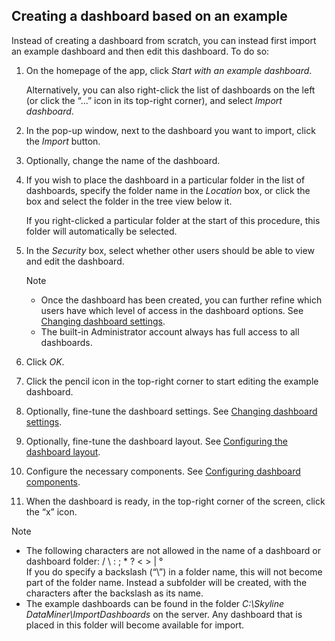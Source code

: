 ## Creating a dashboard based on an example

Instead of creating a dashboard from scratch, you can instead first import an example dashboard and then edit this dashboard. To do so:

1. On the homepage of the app, click *Start with an example dashboard*.

    Alternatively, you can also right-click the list of dashboards on the left (or click the “...” icon in its top-right corner), and select *Import dashboard*.

2. In the pop-up window, next to the dashboard you want to import, click the *Import* button.

3. Optionally, change the name of the dashboard.

4. If you wish to place the dashboard in a particular folder in the list of dashboards, specify the folder name in the *Location* box, or click the box and select the folder in the tree view below it.

    If you right-clicked a particular folder at the start of this procedure, this folder will automatically be selected.

5. In the *Security* box, select whether other users should be able to view and edit the dashboard.

    > [!NOTE]
    > -  Once the dashboard has been created, you can further refine which users have which level of access in the dashboard options. See [Changing dashboard settings](Changing_dashboard_settings.md). 
    > -  The built-in Administrator account always has full access to all dashboards.

6. Click *OK*.

7. Click the pencil icon in the top-right corner to start editing the example dashboard.

8. Optionally, fine-tune the dashboard settings. See [Changing dashboard settings](Changing_dashboard_settings.md).

9. Optionally, fine-tune the dashboard layout. See [Configuring the dashboard layout](Configuring_the_dashboard_layout.md).

10. Configure the necessary components. See [Configuring dashboard components](Configuring_dashboard_components.md).

11. When the dashboard is ready, in the top-right corner of the screen, click the “x” icon.

> [!NOTE]
> -  The following characters are not allowed in the name of a dashboard or dashboard folder: / \\ : ; \* ? \< \> \| °<br>If you do specify a backslash (“\\”) in a folder name, this will not become part of the folder name. Instead a subfolder will be created, with the characters after the backslash as its name.
> -  The example dashboards can be found in the folder *C:\\Skyline DataMiner\\ImportDashboards* on the server. Any dashboard that is placed in this folder will become available for import.
>
